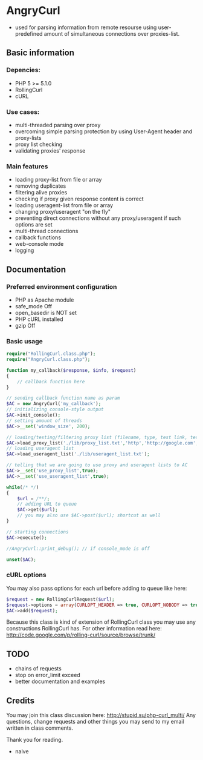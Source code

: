 # AngryCurl
- used for parsing information from remote resourse using user-predefined amount of simultaneous connections over proxies-list.

## Basic information

### Depencies:

* PHP 5 >= 5.1.0
* RollingCurl
* cURL
 
### Use cases:

* multi-threaded parsing over proxy
* overcoming simple parsing protection by using User-Agent header and proxy-lists
* proxy list checking
* validating proxies' response
 
### Main features

* loading proxy-list from file or array
* removing duplicates
* filtering alive proxies
* checking if proxy given response content is correct
* loading useragent-list from file or array
* changing proxy/useragent "on the fly"
* preventing direct connections without any proxy/useragent if such options are set
* multi-thread connections
* callback functions
* web-console mode
* logging

## Documentation

### Preferred environment configuration

* PHP as Apache module
* safe_mode Off
* open_basedir is NOT set
* PHP cURL installed
* gzip Off

### Basic usage

```php
require("RollingCurl.class.php");
require("AngryCurl.class.php");

function my_callback($response, $info, $request)
{
    // callback function here
}

// sending callback function name as param
$AC = new AngryCurl('my_callback');
// initializing console-style output
$AC->init_console();
// setting amount of threads
$AC->__set('window_size', 200);

// loading/testing/filtering proxy list (filename, type, test link, test content regexp)
$AC->load_proxy_list('./lib/proxy_list.txt','http','http://google.com','title>G[o]{2}gle');
// loading useragent list
$AC->load_useragent_list('./lib/useragent_list.txt');

// telling that we are going to use proxy and useragent lists to AC
$AC->__set('use_proxy_list',true);
$AC->__set('use_useragent_list',true);

while(/* */)
{
    $url = /**/;
    // adding URL to queue
    $AC->get($url);
    // you may also use $AC->post($url); shortcut as well
}

// starting connections
$AC->execute();

//AngryCurl::print_debug(); // if console_mode is off

unset($AC);
```

### cURL options

You may also pass options for each url before adding to queue like here:
```php
$request = new RollingCurlRequest($url);
$request->options = array(CURLOPT_HEADER => true, CURLOPT_NOBODY => true);
$AC->add($request);
```

Because this class is kind of extension of RollingCurl class you may use any constructions RollingCurl has.
For other information read here:
http://code.google.com/p/rolling-curl/source/browse/trunk/

## TODO
* chains of requests
* stop on error_limit exceed
* better documentation and examples

## Credits
You may join this class discussion here:
http://stupid.su/php-curl_multi/
Any questions, change requests and other things you may send to my email written in class comments.

Thank you for reading.
- naive